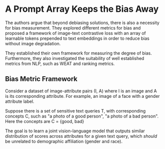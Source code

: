 # A Prompt Array Keeps the Bias Away

The authors argue that beyond debiasing solutions, there is also a necessity for bias measurement. They explored different metrics for bias and proposed a framework of image-text contrastive loss with an array of learnable tokens prepended to text embeddings in order to reduce bias without image degradation.

They established their own framework for measuring the degree of bias. Furthermore, they also investigated the suitability of well established metrics from NLP, such as WEAT and ranking metrics.

## Bias Metric Framework

Consider a dataset of image-attribute pairs (I, A) where I is an image and A is its corresponding attribute. For example, an image of a face with a gender attribute label.

Suppose there is a set of sensitive text queries T, with corresponding concepts C, such as "a photo of a good person", "a photo of a bad person". Here the concepts are C = {good, bad}

The goal is to learn a joint vision-language model that outputs similar distribution of scores across attributes for a given text query, which _should_ be unrelated to demographic affiliation (gender and race).

